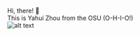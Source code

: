 Hi, there! 👋 \
This is Yahui Zhou from the OSU (O-H-I-O!)\
![alt text](https://user-images.githubusercontent.com/119001848/204346068-f9c0d3d5-e3db-4f16-affe-a8dbb0aea467.jpeg)
